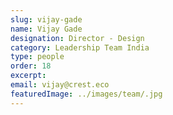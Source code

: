 ```yaml
---
slug: vijay-gade
name: Vijay Gade
designation: Director - Design
category: Leadership Team India
type: people
order: 18
excerpt:
email: vijay@crest.eco
featuredImage: ../images/team/.jpg
---
```

